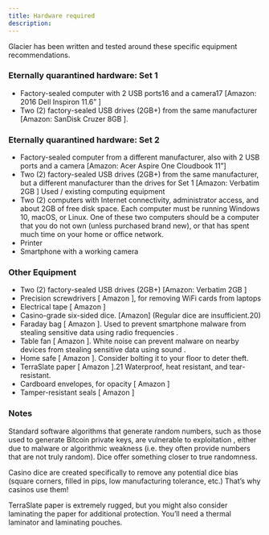```yaml
---
title: Hardware required
description:
---
```


Glacier has been written and tested around these specific equipment recommendations.

### Eternally quarantined hardware: Set 1

* Factory-sealed computer with 2 USB ports16 and a camera17 [Amazon: 2016
Dell Inspiron 11.6” ]
* Two (2) factory-sealed USB drives (2GB+) from the same manufacturer [Amazon: SanDisk Cruzer 8GB ].

### Eternally quarantined hardware: Set 2

* Factory-sealed computer from a different manufacturer, also with 2 USB ports and a camera [Amazon: Acer Aspire One Cloudbook 11”]
* Two (2) factory-sealed USB drives (2GB+) from the same manufacturer, but a different manufacturer than the drives for Set 1 [Amazon: Verbatim 2GB ]
Used / existing computing equipment
* Two (2) computers with Internet connectivity, administrator access, and about
  2GB of free disk space. Each computer must be running Windows 10, macOS, or
  Linux.
  One of these two computers should be a computer that you do not own (unless
  purchased brand new), or that has spent much time on your home or office
  network.
* Printer
* Smartphone with a working camera


### Other Equipment

* Two (2) factory-sealed USB drives (2GB+) [Amazon: Verbatim 2GB ]
* Precision screwdrivers [ Amazon ], for removing WiFi cards from laptops
* Electrical tape [ Amazon ]
* Casino-grade six-sided dice. [Amazon] (Regular dice are insufficient.20)
* Faraday bag [ Amazon ]. Used to prevent smartphone malware from stealing sensitive data using radio frequencies .
* Table fan [ Amazon ]. White noise can prevent malware on nearby devices from stealing sensitive data using sound .
* Home safe [ Amazon ]. Consider bolting it to your floor to deter theft.
* TerraSlate paper [ Amazon ].21 Waterproof, heat resistant, and
tear-resistant.
* Cardboard envelopes, for opacity [ Amazon ]
* Tamper-resistant seals [ Amazon ]

### Notes

Standard software algorithms that generate random numbers, such as those used
to generate Bitcoin private keys, are  vulnerable to exploitation , either due
to malware or algorithmic weakness (i.e. they often provide numbers that are not
truly random). Dice offer something closer to true randomness.

Casino dice are created specifically to remove any potential dice bias
(square corners, filled in pips, low manufacturing tolerance, etc.) That’s why
casinos use them!

TerraSlate paper is extremely rugged, but you might also consider laminating the
paper for additional protection. You’ll need a thermal laminator and laminating
pouches.
